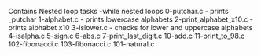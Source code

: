 Contains Nested loop tasks -while nested loops
0-putchar.c - prints _putchar
1-alphabet.c - prints lowercase alphabets
2-print_alphabet_x10.c - prints alphabet x10
3-islower.c - checks for lower and uppercase alphabets
4-isalpha.c
5-sign.c
6-abs.c
7-print_last_digit.c
10-add.c
11-print_to_98.c
102-fibonacci.c
103-fibonacci.c
101-natural.c
